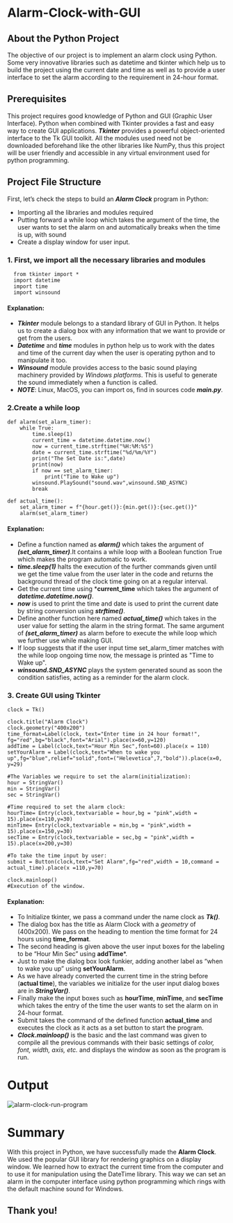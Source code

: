 # Alarm-Clock-with-GUI

## About the Python Project
The objective of our project is to implement an alarm clock using Python. Some very innovative libraries such as datetime and tkinter which help us to build the project using the current date and time as well as to provide a user interface to set the alarm according to the requirement in 24-hour format.

## Prerequisites
This project requires good knowledge of Python and GUI (Graphic User Interface). Python when combined with Tkinter provides a fast and easy way to create GUI applications. ***Tkinter*** provides a powerful object-oriented interface to the Tk GUI toolkit. All the modules used need not be downloaded beforehand like the other libraries like NumPy, thus this project will be user friendly and accessible in any virtual environment used for python programming.

## Project File Structure
   First, let’s check the steps to build an ***Alarm Clock*** program in Python:
   + Importing all the libraries and modules required
   + Putting forward a while loop which takes the argument of the time, the user wants to set the alarm on and automatically breaks when the time is up, with sound
   + Create a display window for user input.
    
### 1. First, we import all the necessary libraries and modules

      from tkinter import *
      import datetime
      import time
      import winsound

#### Explanation:
   + ***Tkinter*** module belongs to a standard library of GUI in Python. It helps us to create a dialog box with any information that we want to provide or get from the users.
   + ***Datetime*** and ***time*** modules in python help us to work with the dates and time of the current day when the user is operating python and to manipulate it too.
   + ***Winsound*** module provides access to the basic sound playing machinery provided by *Windows platforms*. This is useful to generate the sound immediately when a function is called.
   + ***NOTE***: Linux, MacOS, you can import os, find in sources code ***main.py***.

### 2.Create a while loop
    def alarm(set_alarm_timer):
        while True:
            time.sleep(1)
            current_time = datetime.datetime.now()
            now = current_time.strftime("%H:%M:%S")
            date = current_time.strftime("%d/%m/%Y")
            print("The Set Date is:",date)
            print(now)
            if now == set_alarm_timer:
                print("Time to Wake up")
            winsound.PlaySound("sound.wav",winsound.SND_ASYNC)
            break

    def actual_time():
        set_alarm_timer = f"{hour.get()}:{min.get()}:{sec.get()}"
        alarm(set_alarm_timer)

#### Explanation:
+ Define a function named as ***alarm()*** which takes the argument of ***(set_alarm_timer)***.It contains a while loop with a Boolean function True which makes the program automatic to work.
+ ***time.sleep(1)*** halts the execution of the further commands given until we get the time value from the user later in the code and returns the background thread of the clock time going on at a regular interval.
+ Get the current time using ***current_time** which takes the argument of ***datetime.datetime.now()***.
+ ***now*** is used to print the time and date is used to print the current date by string conversion using ***strftime()***.
+ Define another function here named ***actual_time()*** which takes in the user value for setting the alarm in the string format. The same argument of ***(set_alarm_timer)*** as alarm before to execute the while loop which we further use while making GUI.
+ If loop suggests that if the user input time set_alarm_timer matches with the while loop ongoing time now, the message is printed as "Time to Wake up".
+ ***winsound.SND_ASYNC*** plays the system generated sound as soon the condition satisfies, acting as a reminder for the alarm clock.

### 3. Create GUI using Tkinter
    clock = Tk()

    clock.title("Alarm Clock")
    clock.geometry("400x200")
    time_format=Label(clock, text="Enter time in 24 hour format!", fg="red",bg="black",font="Arial").place(x=60,y=120)
    addTime = Label(clock,text="Hour Min Sec",font=60).place(x = 110)
    setYourAlarm = Label(clock,text="When to wake you up",fg="blue",relief="solid",font=("Helevetica",7,"bold")).place(x=0, y=29)

    #The Variables we require to set the alarm(initialization):
    hour = StringVar()
    min = StringVar()
    sec = StringVar()

    #Time required to set the alarm clock:
    hourTime= Entry(clock,textvariable = hour,bg = "pink",width = 15).place(x=110,y=30)
    minTime= Entry(clock,textvariable = min,bg = "pink",width = 15).place(x=150,y=30)
    secTime = Entry(clock,textvariable = sec,bg = "pink",width = 15).place(x=200,y=30)

    #To take the time input by user:
    submit = Button(clock,text="Set Alarm",fg="red",width = 10,command = actual_time).place(x =110,y=70)

    clock.mainloop()
    #Execution of the window.
   
#### Explanation:
+ To Initialize tkinter, we pass a command under the name clock as ***Tk()***.
+ The dialog box has the title as Alarm Clock with a *geometry* of (400x200). We pass on the heading to mention the time format for 24 hours using **time_format**.
+ The second heading is given above the user input boxes for the labeling to be “Hour Min Sec” using **addTime***.
+ Just to make the dialog box look funkier, adding another label as “when to wake you up” using **setYourAlarm**.
+ As we have already converted the current time in the string before (**actual time**), the variables we initialize for the user input dialog boxes are in ***StringVar()***.
+ Finally make the input boxes such as **hourTime**, **minTime**, and **secTime** which takes the entry of the time the user wants to set the alarm on in 24-hour format.
+ Submit takes the command of the defined function **actual_time** and executes the clock as it acts as a set button to start the program.
+ ***Clock.mainloop()*** is the basic and the last command was given to compile all the previous commands with their basic settings of *color, font, width, axis, etc.* and displays the window as soon as the program is run.
# Output
![alarm-clock-run-program](https://user-images.githubusercontent.com/87347502/133872112-fc4d6f04-7d4f-4e97-805b-1c0218ac8f9f.png)
# Summary
With this project in Python, we have successfully made the **Alarm Clock**. We used the popular GUI library for rendering graphics on a display window. We learned how to extract the current time from the computer and to use it for manipulation using the DateTime library. This way we can set an alarm in the computer interface using python programming which rings with the default machine sound for Windows.

## Thank you!
